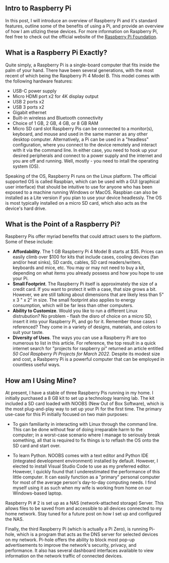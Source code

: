## Intro to Raspberry Pi
In this post, I will introduce an overview of Raspberry Pi and it's standard features, outline some of the benefits of using a Pi, and provide an overview of how I am utlizing these devices.  For more information on Raspberry Pi, feel free to check out the official website of the [Raspberry Pi Foundation](https://www.raspberrypi.org/).

## What is a Raspberry Pi Exactly?
Quite simply, a Raspberry Pi is a single-board computer that fits inside the palm of your hand.  There have been several generations, with the most recent of which being the Raspberry Pi 4 Model B.  This model comes with the following hardware features:
* USB-C power supply
* Micro HDMI port x2 for 4K display output
* USB 2 ports x2
* USB 3 ports x2
* Gigabit ethernet
* Built-in wireless and Bluetooth connectivity
* Choice of 1 GB, 2 GB, 4 GB, or 8 GB RAM
* Micro SD card slot
Raspberry Pis can be connected to a monitor(s), keyboard, and mouse and used in the same manner as any other desktop computer.  Alternatively, a Pi can be used in a "headless" configuration, where you connect to the device remotely and interact with it via the command line. In either case, you need to hook up your desired peripherals and connect to a power supply and the internet and you are off and running. Well, mostly - you need to intall the operating system (OS). 

Speaking of the OS, Raspberry Pi runs on the Linux platform.  The official supported OS is called Raspbian, which can be used with a GUI (graphical user interface) that should be intuitive to use for anyone who has been exposed to a machine running Windows or MacOS.  Raspbian can also be installed as a Lite version if you plan to use your device headlessly.  The OS is most typically installed on a micro SD card, which also acts as the device's hard drive.  

## What is the Point of a Raspberry Pi?
Raspberry Pis offer myriad benefits that could attract users to the platform.  Some of these include:
* __Affordability__.  The 1 GB Raspberry Pi 4 Model B starts at $35.  Prices can easily climb over $100 for kits that include cases, cooling devices (fan and/or heat sinks), SD cards, cables, SD card readers/writers, keyboards and mice, etc.  You may or may not need to buy a kit, depending on what items you already possess and how you hope to use your Pi.
* __Small Footprint__.  The Raspberry Pi itself is approximately the size of a credit card.  If you want to protect it with a case, that size grows a bit.  However, we are still talking about dimensions that are likely less than 5" x 3 " x 2" in size.  The small footprint also applies to energy consumption, which will be far less than other computers.
* __Ability to Customize__.  Would you like to run a different Linux distrubution?  No problem - flash the disro of choice on a micro SD, insert it into your Raspberry Pi, and go for it.  Remember those cases I referenced?  They come in a variety of designs, materials, and colors to suit your taste.
* __Diversity of Uses__.  The ways you can use a Raspberry Pi are too numerous to list in this article.  For reference, the top result in a quick internet search for "projects for raspberry pi" returned an article entitled _50 Cool Raspberry Pi Projects for March 2022_.  Despite its modest size and cost, a Rasbperry Pi is a powerful computer that can be employed in countless useful ways.

## How am I Using Mine?
At present, I have a stable of three Raspberry Pis running in my home.  I initially purchased a 8 GB kit to set up a technology learning lab.  The kit included a SD card loaded with NOOBS (New Out of Box Software), which is the most plug-and-play way to set up your Pi for the first time.  The primary use-case for this Pi initially focused on two main purposes:
- To gain familiarity in interacting with Linux through the command line.  This can be done without fear of doing irreparable harm to the computer; in a worst-case scenario where I manage to seriously break something, all that is required to fix things is to reflash the OS onto the SD card and start over.
* To learn Python.  NOOBS comes with a text editor and Python IDE (integrated development environment) installed by default.  However, I elected to install Visual Studio Code to use as my preferred editor.
However, I quickly found that I underestimated the performance of this little computer.  It can easily function as a "primary" personal computer for most of the average person's day-to-day computing needs.  I find myself using it as such when my wife is working from home on our Windows-based laptop.

Raspberry Pi # 2 is set up as a NAS (network-attached storage) Server.  This allows files to be saved from and accessible to all devices connected to my home network.  Stay tuned for a future post on how I set up and configured the NAS.

Finally, the third Raspberry Pi (which is actually a Pi Zero), is running Pi-hole, which is a program that acts as the DNS server for selected devices on my network.  Pi-hole offers the ability to block most pop-up advertisements to improve the network's security, privacy, and performance.  It also has several dashboard interfaces available to view information on the network traffic of connected devices.
